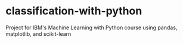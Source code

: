 # classification-with-python
Project for IBM's Machine Learning with Python course using pandas, matplotlib, and scikit-learn
